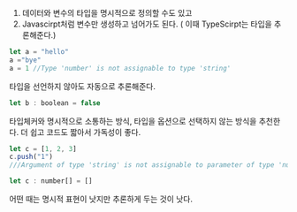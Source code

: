 1. 데이터와 변수의 타입을 명시적으로 정의할 수도 있고
2. Javascirpt처럼 변수만 생성하고 넘어가도 된다. ( 이때 TypeScirpt는 타입을 추론해준다.)

```jsx
let a = "hello"
a ="bye"
a = 1 //Type 'number' is not assignable to type 'string'
```

타입을 선언하지 않아도 자동으로 추론해준다.

```jsx
let b : boolean = false
```

타입체커와 명시적으로 소통하는 방식, 타입을 옵션으로 선택하지 않는 방식을 추천한다. 더 쉽고 코드도 짧아서 가독성이 좋다.

```jsx
let c = [1, 2, 3]
c.push("1")
///Argument of type 'string' is not assignable to parameter of type 'number'

let c : number[] = []
```

어떤 때는 명시적 표현이 낫지만 추론하게 두는 것이 낫다.